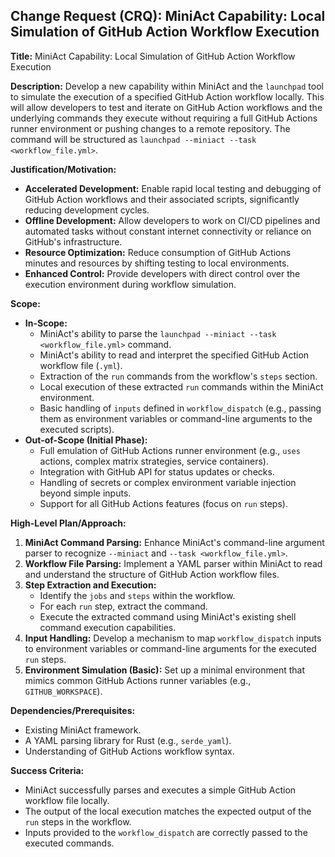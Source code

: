 ## Change Request (CRQ): MiniAct Capability: Local Simulation of GitHub Action Workflow Execution

**Title:** MiniAct Capability: Local Simulation of GitHub Action Workflow Execution

**Description:**
Develop a new capability within MiniAct and the `launchpad` tool to simulate the execution of a specified GitHub Action workflow locally. This will allow developers to test and iterate on GitHub Action workflows and the underlying commands they execute without requiring a full GitHub Actions runner environment or pushing changes to a remote repository. The command will be structured as `launchpad --miniact --task <workflow_file.yml>`.

**Justification/Motivation:**
*   **Accelerated Development:** Enable rapid local testing and debugging of GitHub Action workflows and their associated scripts, significantly reducing development cycles.
*   **Offline Development:** Allow developers to work on CI/CD pipelines and automated tasks without constant internet connectivity or reliance on GitHub's infrastructure.
*   **Resource Optimization:** Reduce consumption of GitHub Actions minutes and resources by shifting testing to local environments.
*   **Enhanced Control:** Provide developers with direct control over the execution environment during workflow simulation.

**Scope:**
*   **In-Scope:**
    *   MiniAct's ability to parse the `launchpad --miniact --task <workflow_file.yml>` command.
    *   MiniAct's ability to read and interpret the specified GitHub Action workflow file (`.yml`).
    *   Extraction of the `run` commands from the workflow's `steps` section.
    *   Local execution of these extracted `run` commands within the MiniAct environment.
    *   Basic handling of `inputs` defined in `workflow_dispatch` (e.g., passing them as environment variables or command-line arguments to the executed scripts).
*   **Out-of-Scope (Initial Phase):**
    *   Full emulation of GitHub Actions runner environment (e.g., `uses` actions, complex matrix strategies, service containers).
    *   Integration with GitHub API for status updates or checks.
    *   Handling of secrets or complex environment variable injection beyond simple inputs.
    *   Support for all GitHub Actions features (focus on `run` steps).

**High-Level Plan/Approach:**
1.  **MiniAct Command Parsing:** Enhance MiniAct's command-line argument parser to recognize `--miniact` and `--task <workflow_file.yml>`.
2.  **Workflow File Parsing:** Implement a YAML parser within MiniAct to read and understand the structure of GitHub Action workflow files.
3.  **Step Extraction and Execution:**
    *   Identify the `jobs` and `steps` within the workflow.
    *   For each `run` step, extract the command.
    *   Execute the extracted command using MiniAct's existing shell command execution capabilities.
4.  **Input Handling:** Develop a mechanism to map `workflow_dispatch` inputs to environment variables or command-line arguments for the executed `run` steps.
5.  **Environment Simulation (Basic):** Set up a minimal environment that mimics common GitHub Actions runner variables (e.g., `GITHUB_WORKSPACE`).

**Dependencies/Prerequisites:**
*   Existing MiniAct framework.
*   A YAML parsing library for Rust (e.g., `serde_yaml`).
*   Understanding of GitHub Actions workflow syntax.

**Success Criteria:**
*   MiniAct successfully parses and executes a simple GitHub Action workflow file locally.
*   The output of the local execution matches the expected output of the `run` steps in the workflow.
*   Inputs provided to the `workflow_dispatch` are correctly passed to the executed commands.
